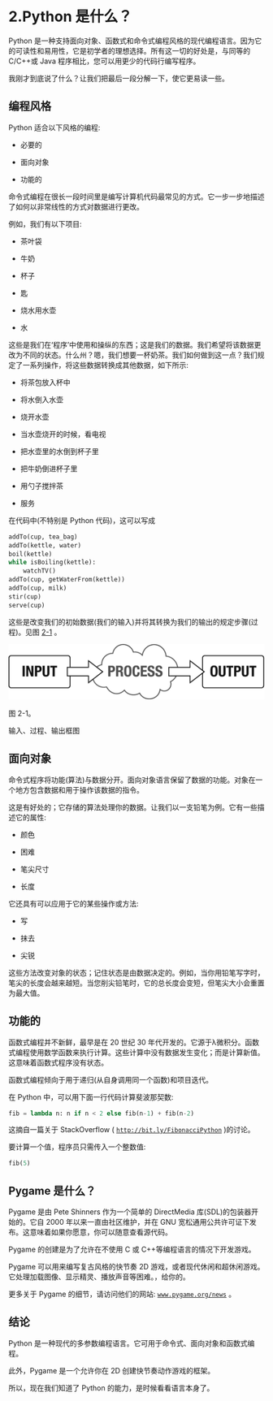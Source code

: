# 2.Python 是什么？

Python 是一种支持面向对象、函数式和命令式编程风格的现代编程语言。因为它的可读性和易用性，它是初学者的理想选择。所有这一切的好处是，与同等的 C/C++或 Java 程序相比，您可以用更少的代码行编写程序。

我刚才到底说了什么？让我们把最后一段分解一下，使它更易读一些。

## 编程风格

Python 适合以下风格的编程:

*   必要的

*   面向对象

*   功能的

命令式编程在很长一段时间里是编写计算机代码最常见的方式。它一步一步地描述了如何以非常线性的方式对数据进行更改。

例如，我们有以下项目:

*   茶叶袋

*   牛奶

*   杯子

*   匙

*   烧水用水壶

*   水

这些是我们在‘程序’中使用和操纵的东西；这是我们的数据。我们希望将该数据更改为不同的状态。什么州？嗯，我们想要一杯奶茶。我们如何做到这一点？我们规定了一系列操作，将这些数据转换成其他数据，如下所示:

*   将茶包放入杯中

*   将水倒入水壶

*   烧开水壶

*   当水壶烧开的时候，看电视

*   把水壶里的水倒到杯子里

*   把牛奶倒进杯子里

*   用勺子搅拌茶

*   服务

在代码中(不特别是 Python 代码)，这可以写成

```py
addTo(cup, tea_bag)
addTo(kettle, water)
boil(kettle)
while isBoiling(kettle):
    watchTV()
addTo(cup, getWaterFrom(kettle))
addTo(cup, milk)
stir(cup)
serve(cup)

```

这些是改变我们的初始数据(我们的输入)并将其转换为我们的输出的规定步骤(过程)。见图 [2-1](#Fig1) 。

![img/435550_2_En_2_Fig1_HTML.png](img/435550_2_En_2_Fig1_HTML.png)

图 2-1。

输入、过程、输出框图

## 面向对象

命令式程序将功能(算法)与数据分开。面向对象语言保留了数据的功能。对象在一个地方包含数据和用于操作该数据的指令。

这是有好处的；它存储的算法处理你的数据。让我们以一支铅笔为例。它有一些描述它的属性:

*   颜色

*   困难

*   笔尖尺寸

*   长度

它还具有可以应用于它的某些操作或方法:

*   写

*   抹去

*   尖锐

这些方法改变对象的状态；记住状态是由数据决定的。例如，当你用铅笔写字时，笔尖的长度会越来越短。当您削尖铅笔时，它的总长度会变短，但笔尖大小会重置为最大值。

## 功能的

函数式编程并不新鲜，最早是在 20 世纪 30 年代开发的。它源于λ微积分。函数式编程使用数学函数来执行计算。这些计算中没有数据发生变化；而是计算新值。这意味着函数式程序没有状态。

函数式编程倾向于用于递归(从自身调用同一个函数)和项目迭代。

在 Python 中，可以用下面一行代码计算斐波那契数:

```py
fib = lambda n: n if n < 2 else fib(n-1) + fib(n-2)

```

这摘自一篇关于 StackOverflow ( [`http://bit.ly/FibonacciPython`](http://bit.ly/FibonacciPython) )的讨论。

要计算一个值，程序员只需传入一个整数值:

```py
fib(5)

```

## Pygame 是什么？

Pygame 是由 Pete Shinners 作为一个简单的 DirectMedia 库(SDL)的包装器开始的。它自 2000 年以来一直由社区维护，并在 GNU 宽松通用公共许可证下发布。这意味着如果你愿意，你可以随意查看源代码。

Pygame 的创建是为了允许在不使用 C 或 C++等编程语言的情况下开发游戏。

Pygame 可以用来编写复古风格的快节奏 2D 游戏，或者现代休闲和超休闲游戏。它处理加载图像、显示精灵、播放声音等困难。，给你的。

更多关于 Pygame 的细节，请访问他们的网站: [`www.pygame.org/news`](http://www.pygame.org/news) 。

## 结论

Python 是一种现代的多参数编程语言。它可用于命令式、面向对象和函数式编程。

此外，Pygame 是一个允许你在 2D 创建快节奏动作游戏的框架。

所以，现在我们知道了 Python 的能力，是时候看看语言本身了。
